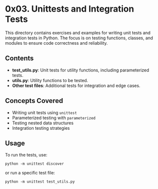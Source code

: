 # 0x03. Unittests and Integration Tests

This directory contains exercises and examples for writing unit tests and integration tests in Python. The focus is on testing functions, classes, and modules to ensure code correctness and reliability.

## Contents

- **test_utils.py**: Unit tests for utility functions, including parameterized tests.
- **utils.py**: Utility functions to be tested.
- **Other test files**: Additional tests for integration and edge cases.

## Concepts Covered

- Writing unit tests using `unittest`
- Parameterized testing with `parameterized`
- Testing nested data structures
- Integration testing strategies

## Usage

To run the tests, use:

```
python -m unittest discover
```

or run a specific test file:

```
python -m unittest test_utils.py
```
